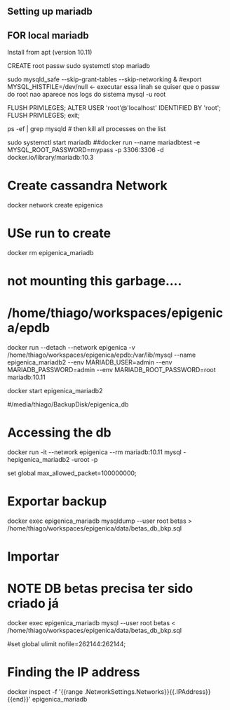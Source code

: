 ## Setting up mariadb

## FOR local mariadb
Install from apt (version 10.11)

CREATE root passw
sudo systemctl stop mariadb

sudo mysqld_safe --skip-grant-tables --skip-networking &
#export MYSQL_HISTFILE=/dev/null  <- executar essa linah se quiser que o passw do root nao aparece nos logs do sistema
mysql -u root

FLUSH PRIVILEGES;
ALTER USER 'root'@'localhost' IDENTIFIED BY 'root';
FLUSH PRIVILEGES;
exit;

ps -ef | grep mysqld # then kill all processes on the list

sudo systemctl start mariadb
##docker run --name mariadbtest -e MYSQL_ROOT_PASSWORD=mypass -p 3306:3306 -d docker.io/library/mariadb:10.3

# Create cassandra Network
docker network create epigenica

# USe run to create
docker rm epigenica_mariadb
# not mounting this garbage....
# /home/thiago/workspaces/epigenica/epdb

docker run --detach --network epigenica  -v /home/thiago/workspaces/epigenica/epdb:/var/lib/mysql --name  epigenica_mariadb2 --env MARIADB_USER=admin --env MARIADB_PASSWORD=admin --env MARIADB_ROOT_PASSWORD=root mariadb:10.11 

 docker start epigenica_mariadb2

#/media/thiago/BackupDisk/epigenica_db


 # Accessing the db
docker run -it --network epigenica --rm mariadb:10.11 mysql -hepigenica_mariadb2 -uroot -p

set global max_allowed_packet=100000000;
# Exportar backup

docker exec epigenica_mariadb mysqldump --user root betas > /home/thiago/workspaces/epigenica/data/betas_db_bkp.sql

# Importar 
# NOTE DB betas precisa ter sido criado já
docker exec epigenica_mariadb mysql --user root betas < /home/thiago/workspaces/epigenica/data/betas_db_bkp.sql


#set global ulimit nofile=262144:262144;

# Finding the IP address
docker inspect -f '{{range .NetworkSettings.Networks}}{{.IPAddress}}{{end}}' epigenica_mariadb